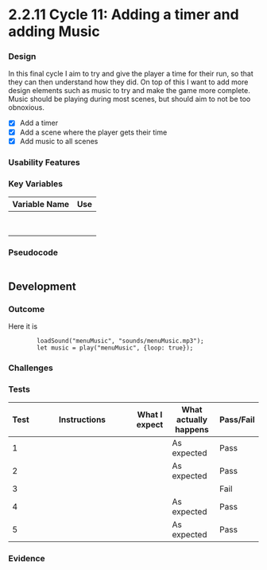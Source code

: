 # 2.2.11 Cycle 11: Adding a timer and adding Music

### Design

In this final cycle I aim to try and give the player a time for their run, so that they can then understand how they did. On top of this I want to add more design elements such as music to try and make the game more complete. Music should be playing during most scenes, but should aim to not be too obnoxious.

* [x] Add a timer
* [x] Add a scene where the player gets their time
* [x] Add music to all scenes

### Usability Features



### Key Variables

| Variable Name | Use |
| ------------- | --- |
|               |     |
|               |     |
|               |     |
|               |     |
|               |     |
|               |     |
|               |     |
|               |     |

### Pseudocode

```
```

## Development

### Outcome

Here it is

```
        loadSound("menuMusic", "sounds/menuMusic.mp3");
        let music = play("menuMusic", {loop: true}); 
```

### Challenges



### Tests

<table><thead><tr><th>Test</th><th width="182">Instructions</th><th>What I expect</th><th>What actually happens</th><th>Pass/Fail</th></tr></thead><tbody><tr><td>1</td><td></td><td></td><td>As expected</td><td>Pass</td></tr><tr><td>2</td><td></td><td></td><td>As expected</td><td>Pass</td></tr><tr><td>3</td><td></td><td> </td><td></td><td>Fail</td></tr><tr><td>4</td><td></td><td></td><td>As expected</td><td>Pass</td></tr><tr><td>5</td><td></td><td></td><td>As expected</td><td>Pass</td></tr></tbody></table>

### Evidence
